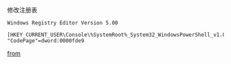 
修改注册表

```shell
Windows Registry Editor Version 5.00

[HKEY_CURRENT_USER\Console\%SystemRoot%_System32_WindowsPowerShell_v1.0_powershell.exe]
"CodePage"=dword:0000fde9
```

[from](https://segmentfault.com/a/1190000009434220)
